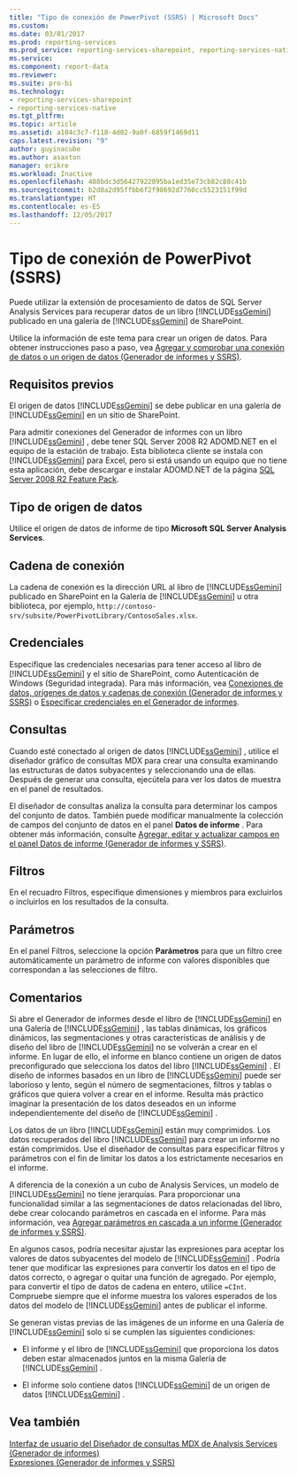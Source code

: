 ```yaml
---
title: "Tipo de conexión de PowerPivot (SSRS) | Microsoft Docs"
ms.custom: 
ms.date: 03/01/2017
ms.prod: reporting-services
ms.prod_service: reporting-services-sharepoint, reporting-services-native
ms.service: 
ms.component: report-data
ms.reviewer: 
ms.suite: pro-bi
ms.technology:
- reporting-services-sharepoint
- reporting-services-native
ms.tgt_pltfrm: 
ms.topic: article
ms.assetid: a104c3c7-f118-4d02-9a0f-6859f1469d11
caps.latest.revision: "9"
author: guyinacube
ms.author: asaxton
manager: erikre
ms.workload: Inactive
ms.openlocfilehash: 488bdc3d56427922095ba1ed35e73cb82c88c41b
ms.sourcegitcommit: b2d8a2d95ffbb6f2f98692d7760cc5523151f99d
ms.translationtype: HT
ms.contentlocale: es-ES
ms.lasthandoff: 12/05/2017
---
```

# <a name="power-pivot-connection-type-ssrs"></a>Tipo de conexión de PowerPivot (SSRS)
  Puede utilizar la extensión de procesamiento de datos de SQL Server Analysis Services para recuperar datos de un libro [!INCLUDE[ssGemini](../../includes/ssgemini-md.md)] publicado en una galería de [!INCLUDE[ssGemini](../../includes/ssgemini-md.md)] de SharePoint.  
  
 Utilice la información de este tema para crear un origen de datos. Para obtener instrucciones paso a paso, vea [Agregar y comprobar una conexión de datos o un origen de datos &#40;Generador de informes y SSRS&#41;](../../reporting-services/report-data/add-and-verify-a-data-connection-report-builder-and-ssrs.md).  
  
## <a name="prerequisites"></a>Requisitos previos  
 El origen de datos [!INCLUDE[ssGemini](../../includes/ssgemini-md.md)] se debe publicar en una galería de [!INCLUDE[ssGemini](../../includes/ssgemini-md.md)] en un sitio de SharePoint.  
  
 Para admitir conexiones del Generador de informes con un libro [!INCLUDE[ssGemini](../../includes/ssgemini-md.md)] , debe tener SQL Server 2008 R2 ADOMD.NET en el equipo de la estación de trabajo. Esta biblioteca cliente se instala con [!INCLUDE[ssGemini](../../includes/ssgemini-md.md)] para Excel, pero si está usando un equipo que no tiene esta aplicación, debe descargar e instalar ADOMD.NET de la página [SQL Server 2008 R2 Feature Pack](http://go.microsoft.com/fwlink/?LinkId=192565).  
  
## <a name="data-source-type"></a>Tipo de origen de datos  
 Utilice el origen de datos de informe de tipo **Microsoft SQL Server Analysis Services**.  
  
## <a name="connection-string"></a>Cadena de conexión  
 La cadena de conexión es la dirección URL al libro de [!INCLUDE[ssGemini](../../includes/ssgemini-md.md)] publicado en SharePoint en la Galería de [!INCLUDE[ssGemini](../../includes/ssgemini-md.md)] u otra biblioteca, por ejemplo, `http://contoso-srv/subsite/PowerPivotLibrary/ContosoSales.xlsx`.  
  
## <a name="credentials"></a>Credenciales  
 Especifique las credenciales necesarias para tener acceso al libro de [!INCLUDE[ssGemini](../../includes/ssgemini-md.md)] y el sitio de SharePoint, como Autenticación de Windows (Seguridad integrada). Para más información, vea [Conexiones de datos, orígenes de datos y cadenas de conexión &#40;Generador de informes y SSRS&#41;](../../reporting-services/report-data/data-connections-data-sources-and-connection-strings-report-builder-and-ssrs.md) o [Especificar credenciales en el Generador de informes](http://msdn.microsoft.com/library/7412ce68-aece-41c0-8c37-76a0e54b6b53).  
  
## <a name="queries"></a>Consultas  
 Cuando esté conectado al origen de datos [!INCLUDE[ssGemini](../../includes/ssgemini-md.md)] , utilice el diseñador gráfico de consultas MDX para crear una consulta examinando las estructuras de datos subyacentes y seleccionando una de ellas. Después de generar una consulta, ejecútela para ver los datos de muestra en el panel de resultados.  
  
 El diseñador de consultas analiza la consulta para determinar los campos del conjunto de datos. También puede modificar manualmente la colección de campos del conjunto de datos en el panel **Datos de informe** . Para obtener más información, consulte [Agregar, editar y actualizar campos en el panel Datos de informe &#40;Generador de informes y SSRS&#41;](../../reporting-services/report-data/add-edit-refresh-fields-in-the-report-data-pane-report-builder-and-ssrs.md).  
  
## <a name="filters"></a>Filtros  
 En el recuadro Filtros, especifique dimensiones y miembros para excluirlos o incluirlos en los resultados de la consulta.  
  
## <a name="parameters"></a>Parámetros  
 En el panel Filtros, seleccione la opción **Parámetros** para que un filtro cree automáticamente un parámetro de informe con valores disponibles que correspondan a las selecciones de filtro.  
  
## <a name="remarks"></a>Comentarios  
 Si abre el Generador de informes desde el libro de [!INCLUDE[ssGemini](../../includes/ssgemini-md.md)] en una Galería de [!INCLUDE[ssGemini](../../includes/ssgemini-md.md)] , las tablas dinámicas, los gráficos dinámicos, las segmentaciones y otras características de análisis y de diseño del libro de [!INCLUDE[ssGemini](../../includes/ssgemini-md.md)] no se volverán a crear en el informe. En lugar de ello, el informe en blanco contiene un origen de datos preconfigurado que selecciona los datos del libro [!INCLUDE[ssGemini](../../includes/ssgemini-md.md)] . El diseño de informes basados en un libro de [!INCLUDE[ssGemini](../../includes/ssgemini-md.md)] puede ser laborioso y lento, según el número de segmentaciones, filtros y tablas o gráficos que quiera volver a crear en el informe. Resulta más práctico imaginar la presentación de los datos deseados en un informe independientemente del diseño de [!INCLUDE[ssGemini](../../includes/ssgemini-md.md)] .  
  
 Los datos de un libro [!INCLUDE[ssGemini](../../includes/ssgemini-md.md)] están muy comprimidos. Los datos recuperados del libro [!INCLUDE[ssGemini](../../includes/ssgemini-md.md)] para crear un informe no están comprimidos. Use el diseñador de consultas para especificar filtros y parámetros con el fin de limitar los datos a los estrictamente necesarios en el informe.  
  
 A diferencia de la conexión a un cubo de Analysis Services, un modelo de [!INCLUDE[ssGemini](../../includes/ssgemini-md.md)] no tiene jerarquías. Para proporcionar una funcionalidad similar a las segmentaciones de datos relacionadas del libro, debe crear colocando parámetros en cascada en el informe. Para más información, vea [Agregar parámetros en cascada a un informe &#40;Generador de informes y SSRS&#41;](../../reporting-services/report-design/add-cascading-parameters-to-a-report-report-builder-and-ssrs.md).  
  
 En algunos casos, podría necesitar ajustar las expresiones para aceptar los valores de datos subyacentes del modelo de [!INCLUDE[ssGemini](../../includes/ssgemini-md.md)] . Podría tener que modificar las expresiones para convertir los datos en el tipo de datos correcto, o agregar o quitar una función de agregado. Por ejemplo, para convertir el tipo de datos de cadena en entero, utilice `=CInt`. Compruebe siempre que el informe muestra los valores esperados de los datos del modelo de [!INCLUDE[ssGemini](../../includes/ssgemini-md.md)] antes de publicar el informe.  
  
 Se generan vistas previas de las imágenes de un informe en una Galería de [!INCLUDE[ssGemini](../../includes/ssgemini-md.md)] solo si se cumplen las siguientes condiciones:  
  
-   El informe y el libro de [!INCLUDE[ssGemini](../../includes/ssgemini-md.md)] que proporciona los datos deben estar almacenados juntos en la misma Galería de [!INCLUDE[ssGemini](../../includes/ssgemini-md.md)] .  
  
-   El informe solo contiene datos [!INCLUDE[ssGemini](../../includes/ssgemini-md.md)] de un origen de datos [!INCLUDE[ssGemini](../../includes/ssgemini-md.md)] .  
  
## <a name="see-also"></a>Vea también  
 [Interfaz de usuario del Diseñador de consultas MDX de Analysis Services &#40;Generador de informes&#41;](http://msdn.microsoft.com/library/7e288eee-2d37-485e-a6a0-dbba5e041e26)   
 [Expresiones &#40;Generador de informes y SSRS&#41;](../../reporting-services/report-design/expressions-report-builder-and-ssrs.md)  
  
  
